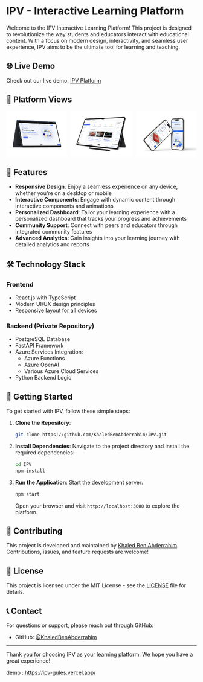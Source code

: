 # IPV - Interactive Learning Platform

Welcome to the IPV Interactive Learning Platform! This project is designed to revolutionize the way students and educators interact with educational content. With a focus on modern design, interactivity, and seamless user experience, IPV aims to be the ultimate tool for learning and teaching.

## 🌐 Live Demo
Check out our live demo: [IPV Platform](https://ipv-gules.vercel.app/)

## 📱 Platform Views

<div style="display: flex; justify-content: space-between; margin-bottom: 20px;">
    <img src="https://github.com/KhaledBenAbderrahim/CSRD/blob/main/images/IPV%20-%20%20HP%20Elite%20Dragonfly.png" alt="Desktop View" width="32%" />
    <img src="https://github.com/KhaledBenAbderrahim/CSRD/blob/main/images/IPV%20-%20Galaxy%20Tab%20S8%20Ultra.png" alt="Tablet View" width="32%" />
    <img src="https://github.com/KhaledBenAbderrahim/CSRD/blob/main/images/IPV%20-%20iPhone%2015%20Pro.png" alt="Mobile View" width="32%" />
</div>

## 🚀 Features

- **Responsive Design**: Enjoy a seamless experience on any device, whether you're on a desktop or mobile
- **Interactive Components**: Engage with dynamic content through interactive components and animations
- **Personalized Dashboard**: Tailor your learning experience with a personalized dashboard that tracks your progress and achievements
- **Community Support**: Connect with peers and educators through integrated community features
- **Advanced Analytics**: Gain insights into your learning journey with detailed analytics and reports

## 🛠️ Technology Stack

### Frontend
- React.js with TypeScript
- Modern UI/UX design principles
- Responsive layout for all devices

### Backend (Private Repository)
- PostgreSQL Database
- FastAPI Framework
- Azure Services Integration:
  - Azure Functions
  - Azure OpenAI
  - Various Azure Cloud Services
- Python Backend Logic

## 🚦 Getting Started

To get started with IPV, follow these simple steps:

1. **Clone the Repository**:
   ```bash
   git clone https://github.com/KhaledBenAbderrahim/IPV.git
   ```

2. **Install Dependencies**:
   Navigate to the project directory and install the required dependencies:
   ```bash
   cd IPV
   npm install
   ```

3. **Run the Application**:
   Start the development server:
   ```bash
   npm start
   ```
   Open your browser and visit `http://localhost:3000` to explore the platform.

## 🤝 Contributing

This project is developed and maintained by [Khaled Ben Abderrahim](https://github.com/KhaledBenAbderrahim). Contributions, issues, and feature requests are welcome!

## 📄 License

This project is licensed under the MIT License - see the [LICENSE](LICENSE) file for details.

## 📞 Contact

For questions or support, please reach out through GitHub:
- GitHub: [@KhaledBenAbderrahim](https://github.com/KhaledBenAbderrahim)

---

Thank you for choosing IPV as your learning platform. We hope you have a great experience!


demo : https://ipv-gules.vercel.app/
